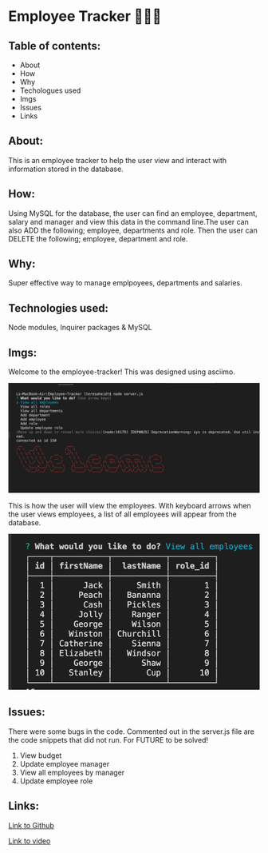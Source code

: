 # Employee Tracker 👾🤖👾

## Table of contents:
* About
* How
* Why
* Techologues used
* Imgs
* Issues
* Links

## About:
This is an employee tracker to help the user view and interact with information stored in the database.

## How:
Using MySQL for the database, the user can find an employee, department, salary and manager and view this data in the command line.The user can also ADD the following; employee, departments and role. Then the user can DELETE the following; employee, department and role.

## Why:
Super effective way to manage emplpoyees, departments and salaries. 

## Technologies used:
Node modules, Inquirer packages & MySQL

## Imgs:
Welcome to the employee-tracker! This was designed using asciimo.

![screenshot](imgs/welcome.png)

This is how the user will view the employees. With keyboard arrows when the user views employees, a list of all employees will appear from the database.

![screenshot](imgs/employeeView.png)

## Issues:
There were some bugs in the code. Commented out in the server.js file are the code snippets that did not run. For FUTURE to be solved!
1. View budget
2. Update employee manager
3. View all employees by manager
4. Update employee role

## Links:
[Link to Github](https://teresaheidt.github.io/Employee-Tracker/)

[Link to video]( )

